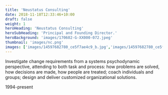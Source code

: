 ```yaml
---
title: 'Neustatus Consulting'
date: 2018-11-18T12:33:46+10:00
draft: false
weight: 1
heroHeading: 'Neustatus Consulting'
heroSubHeading: 'Principal and Founding Director.'
heroBackground: 'images/170602-G-XX000-072.jpeg'
thumbnail: 'images/nc.png'
images: ['images/14597682780_ce5f7ae4c9_b.jpg','images/14597682780_ce5f7ae4c9_b.jpg']
---
```


Investigate change requirements from a systems psychodynamic perspective, attending to both task and process: how problems are solved, how decisions are made, how people are treated; coach individuals and groups; design and deliver customized organizational solutions.

1994-present
